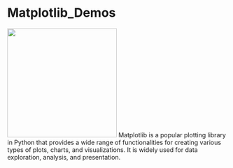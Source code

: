 # Matplotlib_Demos
<img src="https://miro.medium.com/v2/resize:fit:720/format:webp/1*JTEqCz-VU16nkkUwzyWp_w.png" width="250px">
Matplotlib is a popular plotting library in Python that provides a wide range of functionalities for creating various types of plots, charts, and visualizations. It is widely used for data exploration, analysis, and presentation.

